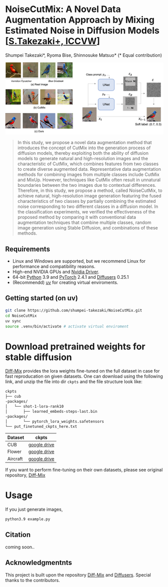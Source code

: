 # NoiseCutMix: A Novel Data Augmentation Approach by Mixing Estimated Noise in Diffusion Models [[S.Takezaki+, ICCVW]()]

Shumpei Takezaki\*, Ryoma Bise, Shinnosuke Matsuo\* (\* Equal contribution)


![Illustration](./img/overview.png)

>In this study, we propose a novel data augmentation method that introduces the concept of CutMix into the generation process of diffusion models, thereby exploiting both the ability of diffusion models to generate natural and high-resolution images and the characteristic of CutMix, which combines features from two classes to create diverse augmented data. Representative data augmentation methods for combining images from multiple classes include CutMix and MixUp. However, techniques like CutMix often result in unnatural boundaries between the two images due to contextual differences. Therefore, in this study, we propose a method, called NoiseCutMix, to achieve natural, high-resolution image generation featuring the fused characteristics of two classes by partially combining the estimated noise corresponding to two different classes in a diffusion model. In the classification experiments, we verified the effectiveness of the proposed method by comparing it with conventional data augmentation techniques that combine multiple classes, random image generation using Stable Diffusion, and combinations of these methods.

## Requirements
* Linux and Windows are supported, but we recommend Linux for performance and compatibility reasons.
* High-end NVIDIA GPUs and [Nvidia Driver](https://documentation.ubuntu.com/server/how-to/graphics/install-nvidia-drivers/).
* 64-bit [Python](https://www.python.org/) 3.9 and [PyTorch](https://pytorch.org) 2.4.1 and [Diffusers](https://github.com/huggingface/diffusers) 0.25.1
* (Recommendd) [uv](https://github.com/astral-sh/uv) for creating virtual enviroments.

## Getting started (on uv)
```.bash
git clone https://github.com/shumpei-takezaki/NoiseCutMix.git
cd NoiseCutMix
uv sync
source .venv/bin/activate # activate virtual enviroment
```

# Download pretrained weights for stable diffusion
[Diff-Mix](https://github.com/Zhicaiwww/Diff-Mix/) provides the lora weights fine-tuned on the full dataset in case for fast reproducation on given datasets. One can download using the following link, and unzip the file into dir `ckpts` and the file structure look like:

```
ckpts
├── cub                                                                                                                                                                                                                                          -packages/
│   └── shot-1-lora-rank10
│       ├── learned_embeds-steps-last.bin                                                                                                                                                                                                        -packages/
│       └── pytorch_lora_weights.safetensors
└── put_finetuned_ckpts_here.txt
```

| Dataset | ckpts                                                  |
|---------|---------------------------------------------------------------------|
| CUB     | [google drive](https://drive.google.com/file/d/1AOX4TcXSPGRSmxSgB08L8P-28c5TPkxw/view?usp=sharing) |
| Flower  | [google drive](https://drive.google.com/file/d/1hBodBaLb_GokxfMXvQyhr4OGzyBgyBm0/view?usp=sharing) |
| Aircraft| [google drive](https://drive.google.com/file/d/19PuRbIsurv1IKeu-jx5WieocMy5rfIKg/view?usp=sharing) |

If you want to perform fine-tuning on their own datasets, please see original repository, [Diff-Mix](https://github.com/Zhicaiwww/Diff-Mix/blob/master/README.md#customized-fine-tuning) 

# Usage
If you just generate images,
```.bash
python3.9 example.py 
```

## Citation
coming soon..

## Acknowledgmentnts
This project is built upon the repository [Diff-Mix](https://github.com/Zhicaiwww/Diff-Mix/) and [Diffusers](https://github.com/huggingface/diffusers). Special thanks to the contributors.
